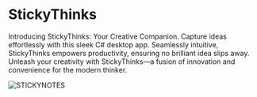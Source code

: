 # StickyThinks
Introducing StickyThinks: Your Creative Companion. Capture ideas effortlessly with this sleek C# desktop app. Seamlessly intuitive, StickyThinks empowers productivity, ensuring no brilliant idea slips away. Unleash your creativity with StickyThinks—a fusion of innovation and convenience for the modern thinker.

![STICKYNOTES](https://github.com/JayasreeSKota/StickyThinks/assets/92210967/bf532e23-16d9-49d1-b82d-fbef8b28a62f)
